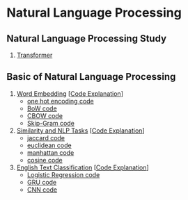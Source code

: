 Natural Language Processing
====

## Natural Language Processing Study
1. [Transformer](https://blog.naver.com/jaeyoon_95/221760816958)


## Basic of Natural Language Processing  
1. [Word Embedding](https://blog.naver.com/jaeyoon_95/222195983515) [[Code Explanation](https://blog.naver.com/jaeyoon_95/222200752533)]
	+ [one hot encoding code](https://github.com/jaeyun95/Natural_Language_Processing/blob/master/basic_of_nlp/chapter01/one_hot_encoding.py)
	+ [BoW code](https://github.com/jaeyun95/Natural_Language_Processing/blob/master/basic_of_nlp/chapter01/BoW.py)
	+ [CBOW code](https://github.com/jaeyun95/Natural_Language_Processing/blob/master/basic_of_nlp/chapter01/CBOW.py)
	+ [Skip-Gram code](https://github.com/jaeyun95/Natural_Language_Processing/blob/master/basic_of_nlp/chapter01/Skip_Gram.py)
2. [Similarity and NLP Tasks](https://blog.naver.com/jaeyoon_95/222206541615) [[Code Explanation](https://blog.naver.com/jaeyoon_95/222210481411)]
	+ [jaccard code](https://github.com/jaeyun95/Natural_Language_Processing/blob/master/basic_of_nlp/chapter02/jaccard.py)
	+ [euclidean code](https://github.com/jaeyun95/Natural_Language_Processing/blob/master/basic_of_nlp/chapter02/euclidean.py)
	+ [manhattan code](https://github.com/jaeyun95/Natural_Language_Processing/blob/master/basic_of_nlp/chapter02/manhattan.py)
	+ [cosine code](https://github.com/jaeyun95/Natural_Language_Processing/blob/master/basic_of_nlp/chapter02/cosine.py)
3. [English Text Classification](https://blog.naver.com/jaeyoon_95/222216743840) [[Code Explanation](https://blog.naver.com/jaeyoon_95/222326251633)]
	+ [Logistic Regression code](https://github.com/jaeyun95/Natural_Language_Processing/blob/master/basic_of_nlp/chapter03/logistic_regression.py)
	+ [GRU code](https://github.com/jaeyun95/Natural_Language_Processing/blob/master/basic_of_nlp/chapter03/GRU.py)
	+ [CNN code](https://github.com/jaeyun95/Natural_Language_Processing/blob/master/basic_of_nlp/chapter03/CNN.py)